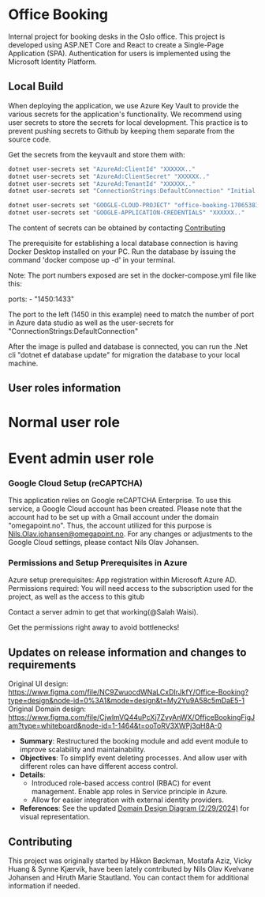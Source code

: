 # Office Booking

Internal project for booking desks in the Oslo office. This project is developed using ASP.NET Core and React to create a Single-Page Application (SPA). Authentication for users is implemented using the Microsoft Identity Platform.

## Local Build

When deploying the application, we use Azure Key Vault to provide the various secrets for the application's functionality. We recommend using user secrets to store the secrets for local development. This practice is to prevent pushing secrets to Github by keeping them separate from the source code.



Get the secrets from the keyvault and store them with:

```bash
dotnet user-secrets set "AzureAd:ClientId" "XXXXXX.."
dotnet user-secrets set "AzureAd:ClientSecret" "XXXXXX.."
dotnet user-secrets set "AzureAd:TenantId" "XXXXXX.."
dotnet user-secrets set "ConnectionStrings:DefaultConnection" "Initial Catalog=OfficeBookingDB; Data Source=localhost,<Port_Number>; Persist Security Info=True;User ID=SA;Password= <Your_Password>; TrustServerCertificate=True"

dotnet user-secrets set "GOOGLE-CLOUD-PROJECT" "office-booking-1706538315753"
dotnet user-secrets set "GOOGLE-APPLICATION-CREDENTIALS" "XXXXXX.."

```
The content of secrets can be obtained by contacting [Contributing](#contributing)

The prerequisite for establishing a local database connection is having Docker Desktop installed on your PC.
Run the database by issuing the command 'docker compose up -d' in your terminal.

Note: The port numbers exposed are set in the docker-compose.yml file like this:

ports: 
    - "1450:1433"

The port to the left (1450 in this example) need to match the number of port in Azure data studio as well as the user-secrets for "ConnectionStrings:DefaultConnection"

After the image is pulled and database is connected, you can run the .Net cli "dotnet ef database update" for migration the database to your local machine.
##
## User roles information
# Normal user role
# Event admin user role

### Google Cloud Setup (reCAPTCHA)
This application relies on Google reCAPTCHA Enterprise. To use this service, a Google Cloud account has been created. Please note that the account had to be set up with a Gmail account under the domain "omegapoint.no". Thus, the account utilized for this purpose is Nils.Olav.johansen@omegapoint.no. For any changes or adjustments to the Google Cloud settings, please contact Nils Olav Johansen.

### Permissions and Setup Prerequisites in Azure
Azure setup prerequisites:
App registration within Microsoft Azure AD.
Permissions required:
You will need access to the subscription used for the project, as well as the access to this gitub

Contact a server admin to get that working(@Salah Waisi).

Get the permissions right away to avoid bottlenecks!
## Updates on release information and changes to requirements

Original UI design: https://www.figma.com/file/NC9ZwuocdWNaLCxDIrJkfY/Office-Booking?type=design&node-id=0%3A1&mode=design&t=My2Yu9A58c5mDaE5-1
Original Domain design:
https://www.figma.com/file/CjwlmVQ44uPcXj7ZvyAnWX/OfficeBookingFigJam?type=whiteboard&node-id=1-1464&t=ooToRV3XWPj3qH8A-0

- **Summary**: Restructured the booking module and add event module to improve scalability and maintainability.
- **Objectives**: To simplify event deleting processes. And allow user with different roles can have different access control.
- **Details**:
  - Introduced role-based access control (RBAC) for event management. Enable app roles in Service principle in Azure.
  - Allow for easier integration with external identity providers.
- **References**: See the updated [Domain Design Diagram (2/29/2024)](https://www.figma.com/file/4uuVYhDKEgQdeXELGNB9R1/Officebooking-Version(2%2F29%2F2024)?type=whiteboard&node-id=0%3A1&t=kmrCmBtajYRKR6Wt-1t=ooToRV3XWPj3qH8A-0) for visual representation.

## Contributing
<!-- Anchor for Contributing section -->

This project was originally started by Håkon Bøckman, Mostafa Aziz, Vicky Huang & Synne Kjærvik,  have been lately contributed by Nils Olav Kvelvane Johansen and Hiruth Marie Stautland. You can contact them for additional information if needed.
